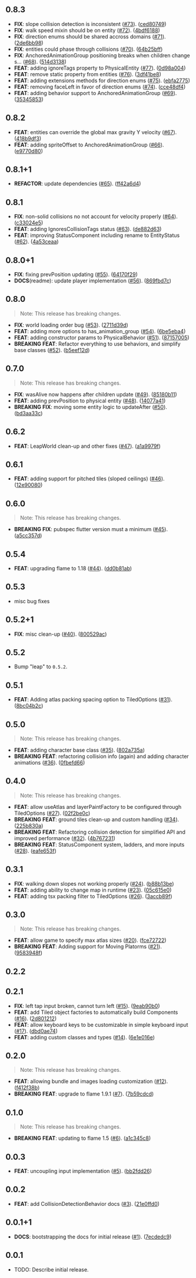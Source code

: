 ## 0.8.3

 - **FIX**: slope collision detection is inconsistent ([#73](https://github.com/kurtome/leap/issues/73)). ([ced80749](https://github.com/kurtome/leap/commit/ced8074922b30e19409ee4840391fa135d8f0514))
 - **FIX**: walk speed mixin should be on entity ([#72](https://github.com/kurtome/leap/issues/72)). ([4bdf6188](https://github.com/kurtome/leap/commit/4bdf61887c0bc13100429c8087333301834d346c))
 - **FIX**: direction enums should be shared accross domains ([#71](https://github.com/kurtome/leap/issues/71)). ([2de6bb98](https://github.com/kurtome/leap/commit/2de6bb982a3a086f62b0dc6c869fc7bcdf254a47))
 - **FIX**: entities could phase through collisions ([#70](https://github.com/kurtome/leap/issues/70)). ([64b25bff](https://github.com/kurtome/leap/commit/64b25bfff6e9c4de5ecde87bc48b7f2e63ee0d61))
 - **FIX**: AnchoredAnimationGroup positioning breaks when children change s… ([#68](https://github.com/kurtome/leap/issues/68)). ([514d3138](https://github.com/kurtome/leap/commit/514d3138626b50ffead88b72d7dc563dce79f82c))
 - **FEAT**: adding ignoreTags property to PhysicalEntity ([#77](https://github.com/kurtome/leap/issues/77)). ([0d98a004](https://github.com/kurtome/leap/commit/0d98a00401744895ac1d9f6ad665969350679053))
 - **FEAT**: remove static property from entities ([#76](https://github.com/kurtome/leap/issues/76)). ([3df41be8](https://github.com/kurtome/leap/commit/3df41be89ffad20df5e11ae085fc05fc094e443e))
 - **FEAT**: adding extensions methods for direction enums ([#75](https://github.com/kurtome/leap/issues/75)). ([ebfa2775](https://github.com/kurtome/leap/commit/ebfa27754e18d9b118423290c14cfb33c79f00fc))
 - **FEAT**: removing faceLeft in favor of direction enums ([#74](https://github.com/kurtome/leap/issues/74)). ([cce48df4](https://github.com/kurtome/leap/commit/cce48df4d51aa8e9177f02cec5be0ea54af0839b))
 - **FEAT**: adding behavior support to AnchoredAnimationGroup ([#69](https://github.com/kurtome/leap/issues/69)). ([35345853](https://github.com/kurtome/leap/commit/35345853a34050e9b39f16beff03606069071449))

## 0.8.2

 - **FEAT**: entities can override the global max gravity Y velocity ([#67](https://github.com/kurtome/leap/issues/67)). ([418b9df3](https://github.com/kurtome/leap/commit/418b9df3629fc451f4731fad440e4efae25db369))
 - **FEAT**: adding spriteOffset to AnchoredAnimationGroup ([#66](https://github.com/kurtome/leap/issues/66)). ([e9770d80](https://github.com/kurtome/leap/commit/e9770d8016ae37873048a09668f69f8d24a7c8dd))

## 0.8.1+1

 - **REFACTOR**: update dependencies ([#65](https://github.com/kurtome/leap/issues/65)). ([ff42a6d4](https://github.com/kurtome/leap/commit/ff42a6d434dfe4161229a1dfa1b222c9d55ef70a))

## 0.8.1

 - **FIX**: non-solid collisions no not account for velocity properly ([#64](https://github.com/kurtome/leap/issues/64)). ([c33024e5](https://github.com/kurtome/leap/commit/c33024e5ca2638710d632ea859712f7090a88c22))
 - **FEAT**: adding IgnoresCollisionTags status ([#63](https://github.com/kurtome/leap/issues/63)). ([de882d63](https://github.com/kurtome/leap/commit/de882d63d5fc95f7639ea94f5abcd5123f1ce954))
 - **FEAT**: improving StatusComponent including rename to EntityStatus ([#62](https://github.com/kurtome/leap/issues/62)). ([4a53ceaa](https://github.com/kurtome/leap/commit/4a53ceaa774b4c098e2dbe8ac6ed89f8488ae548))

## 0.8.0+1

 - **FIX**: fixing prevPosition updating ([#55](https://github.com/kurtome/leap/issues/55)). ([64170f29](https://github.com/kurtome/leap/commit/64170f29324b92304dbc5208d5f55b048c39f8dc))
 - **DOCS**(readme): update player implementation ([#56](https://github.com/kurtome/leap/issues/56)). ([869fbd7c](https://github.com/kurtome/leap/commit/869fbd7c3c3ecd5c3ae6e959c1eac7cf7d09978a))

## 0.8.0

> Note: This release has breaking changes.

 - **FIX**: world loading order bug ([#53](https://github.com/kurtome/leap/issues/53)). ([2711d39d](https://github.com/kurtome/leap/commit/2711d39d0a071de72449a89923cdda8ec3676656))
 - **FEAT**: adding more options to has_animation_group ([#54](https://github.com/kurtome/leap/issues/54)). ([6be5eba4](https://github.com/kurtome/leap/commit/6be5eba4e76a7d1f1f58aacbb2b27d2c69e4c0a6))
 - **FEAT**: adding constructor params to PhysicalBehavior ([#51](https://github.com/kurtome/leap/issues/51)). ([87157005](https://github.com/kurtome/leap/commit/87157005003123a9aaead5b87fbeb4fc082f8bfc))
 - **BREAKING** **FEAT**: Refactor everything to use behaviors, and simplify base classes ([#52](https://github.com/kurtome/leap/issues/52)). ([b5eef12d](https://github.com/kurtome/leap/commit/b5eef12d17c9a483ee955707af3f8d710a0f694f))

## 0.7.0

> Note: This release has breaking changes.

 - **FIX**: wasAlive now happens after children update ([#49](https://github.com/kurtome/leap/issues/49)). ([85180b11](https://github.com/kurtome/leap/commit/85180b117b25e6a6844e3e0e1bfefb62d69df12c))
 - **FEAT**: adding prevPosition to physical entity ([#48](https://github.com/kurtome/leap/issues/48)). ([14077a41](https://github.com/kurtome/leap/commit/14077a4105d89ccefc57df243a0a4444d3dce806))
 - **BREAKING** **FIX**: moving some entity logic to updateAfter ([#50](https://github.com/kurtome/leap/issues/50)). ([bd3aa33c](https://github.com/kurtome/leap/commit/bd3aa33cad022d8edce951abb994da82351fd58c))

## 0.6.2

 - **FEAT**: LeapWorld clean-up and other fixes ([#47](https://github.com/kurtome/leap/issues/47)). ([a1a9979f](https://github.com/kurtome/leap/commit/a1a9979fc1026fdf1a724e8eb9f0331ac6c0ce88))

## 0.6.1

 - **FEAT**: adding support for pitched tiles (sloped ceilings) ([#46](https://github.com/kurtome/leap/issues/46)). ([12e90080](https://github.com/kurtome/leap/commit/12e90080af865af5e416c6c6afa52e7644beae80))

## 0.6.0

> Note: This release has breaking changes.

 - **BREAKING** **FIX**: pubspec flutter version must a minimum ([#45](https://github.com/kurtome/leap/issues/45)). ([a5cc357d](https://github.com/kurtome/leap/commit/a5cc357d9c2a6aa9b583e22c66c731bef88ffa61))

## 0.5.4

 - **FEAT**: upgrading flame to 1.18 ([#44](https://github.com/kurtome/leap/issues/44)). ([dd0b81ab](https://github.com/kurtome/leap/commit/dd0b81ab7249d73153810fd20ecc0828ff6434aa))

## 0.5.3

 - misc bug fixes

## 0.5.2+1

 - **FIX**: misc clean-up ([#40](https://github.com/kurtome/leap/issues/40)). ([800529ac](https://github.com/kurtome/leap/commit/800529acee9ad8798a68337c95f6536635fca94b))

## 0.5.2

 - Bump "leap" to `0.5.2`.

## 0.5.1

 - **FEAT**: Adding atlas packing spacing option to TiledOptions ([#31](https://github.com/kurtome/leap/issues/31)). ([8bc04b2c](https://github.com/kurtome/leap/commit/8bc04b2cac209ea5d9d2fad78d411a8f653fa2cb))

## 0.5.0

> Note: This release has breaking changes.

 - **FEAT**: adding character base class ([#35](https://github.com/kurtome/leap/issues/35)). ([802a735a](https://github.com/kurtome/leap/commit/802a735af6d4e274640c8fd9e3ccc695b5e44bd7))
 - **BREAKING** **FEAT**: refactoring collision info (again) and adding character animations ([#36](https://github.com/kurtome/leap/issues/36)). ([0fbefd66](https://github.com/kurtome/leap/commit/0fbefd660916a8ed8ba3e5a9d4a85784383a4a2c))

## 0.4.0

> Note: This release has breaking changes.

 - **FEAT**: allow useAtlas and layerPaintFactory to be configured through TiledOptions ([#27](https://github.com/kurtome/leap/issues/27)). ([02f2be0c](https://github.com/kurtome/leap/commit/02f2be0c9d47cf2ce51ee2109fbe21a42dcd7457))
 - **BREAKING** **FEAT**: ground tiles clean-up and custom handling ([#34](https://github.com/kurtome/leap/issues/34)). ([225b830a](https://github.com/kurtome/leap/commit/225b830a554988bc55ad3f3dcd10fa44139fc0b0))
 - **BREAKING** **FEAT**: Refactoring collision detection for simplified API and improved performance ([#32](https://github.com/kurtome/leap/issues/32)). ([4b767231](https://github.com/kurtome/leap/commit/4b767231e6ce0df68b52757adca08e7519ef01c2))
 - **BREAKING** **FEAT**: StatusComponent system, ladders, and more inputs ([#28](https://github.com/kurtome/leap/issues/28)). ([eafe653f](https://github.com/kurtome/leap/commit/eafe653f60ad123241b810717caff4fdef8ef363))

## 0.3.1

 - **FIX**: walking down slopes not working properly ([#24](https://github.com/kurtome/leap/issues/24)). ([b88b13be](https://github.com/kurtome/leap/commit/b88b13be2d36a07955014e897236b30ebd37f6d9))
 - **FEAT**: adding ability to change map in runtime ([#23](https://github.com/kurtome/leap/issues/23)). ([05c615e0](https://github.com/kurtome/leap/commit/05c615e08943de8ed41c7e6949dc70ddecef4e56))
 - **FEAT**: adding tsx packing filter to TiledOptions ([#26](https://github.com/kurtome/leap/issues/26)). ([3accb89f](https://github.com/kurtome/leap/commit/3accb89f098cf0432211550e2ee80ce967958ffd))

## 0.3.0

> Note: This release has breaking changes.

 - **FEAT**: allow game to specify max atlas sizes ([#20](https://github.com/kurtome/leap/issues/20)). ([fce72722](https://github.com/kurtome/leap/commit/fce72722fc86be38be38b3d735890189f60ec366))
 - **BREAKING** **FEAT**: Adding support for Moving Platorms ([#21](https://github.com/kurtome/leap/issues/21)). ([9583948f](https://github.com/kurtome/leap/commit/9583948f37a15a47231263c927247bb65ceaedd0))

## 0.2.2

## 0.2.1

 - **FIX**: left tap input broken, cannot turn left ([#15](https://github.com/kurtome/leap/issues/15)). ([9eab90b0](https://github.com/kurtome/leap/commit/9eab90b0bba5fb1270863362351b9e529544e2a4))
 - **FEAT**: add Tiled object factories to automatically build Components ([#16](https://github.com/kurtome/leap/issues/16)). ([2d801212](https://github.com/kurtome/leap/commit/2d8012126770263dabc72c016274adcb86e8f050))
 - **FEAT**: allow keyboard keys to be customizable in simple keyboard input  ([#17](https://github.com/kurtome/leap/issues/17)). ([dbd0ae74](https://github.com/kurtome/leap/commit/dbd0ae74c9188ffeb68f41db9a847a6f4476727f))
 - **FEAT**: adding custom classes and types ([#14](https://github.com/kurtome/leap/issues/14)). ([6e1e016e](https://github.com/kurtome/leap/commit/6e1e016e7d56409a1fe0d98351fbe2aa58c957e2))

## 0.2.0

> Note: This release has breaking changes.

 - **FEAT**: allowing bundle and images loading customization ([#12](https://github.com/kurtome/leap/issues/12)). ([f412f38b](https://github.com/kurtome/leap/commit/f412f38b96f96e8c7308657a874183bc5c432275))
 - **BREAKING** **FEAT**: upgrade to flame 1.9.1 ([#7](https://github.com/kurtome/leap/issues/7)). ([7b59cdcd](https://github.com/kurtome/leap/commit/7b59cdcdf0066760132f6c9bf78d4658f08d21a3))

## 0.1.0

> Note: This release has breaking changes.

 - **BREAKING** **FEAT**: updating to flame 1.5 ([#6](https://github.com/kurtome/leap/issues/6)). ([a1c345c8](https://github.com/kurtome/leap/commit/a1c345c89709ebed5adc4eaec722a8a9abcea8c3))

## 0.0.3

 - **FEAT**: uncoupling input implementation ([#5](https://github.com/kurtome/leap/issues/5)). ([bb2fdd26](https://github.com/kurtome/leap/commit/bb2fdd2679de13efa394fe8270ba68f395e350ab))

## 0.0.2

 - **FEAT**: add CollisionDetectionBehavior docs ([#3](https://github.com/kurtome/leap/issues/3)). ([21e0ffd0](https://github.com/kurtome/leap/commit/21e0ffd06ec696e8abbfa9d08ce7ae2b74cf5927))

## 0.0.1+1

 - **DOCS**: bootstrapping the docs for initial release ([#1](https://github.com/kurtome/leap/issues/1)). ([7ecdedc9](https://github.com/kurtome/leap/commit/7ecdedc92b1f3401af1c1c67993d47d45049551b))

## 0.0.1

* TODO: Describe initial release.
